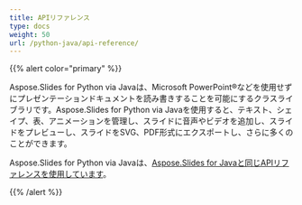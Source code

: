 ```yaml
---
title: APIリファレンス
type: docs
weight: 50
url: /python-java/api-reference/
---
```


{{% alert color="primary" %}} 

Aspose.Slides for Python via Javaは、Microsoft PowerPoint®などを使用せずにプレゼンテーションドキュメントを読み書きすることを可能にするクラスライブラリです。Aspose.Slides for Python via Javaを使用すると、テキスト、シェイプ、表、アニメーションを管理し、スライドに音声やビデオを追加し、スライドをプレビューし、スライドをSVG、PDF形式にエクスポートし、さらに多くのことができます。

Aspose.Slides for Python via Javaは、[Aspose.Slides for Javaと同じAPIリファレンスを使用しています](https://reference.aspose.com/slides/python-java/)。 

{{% /alert %}}